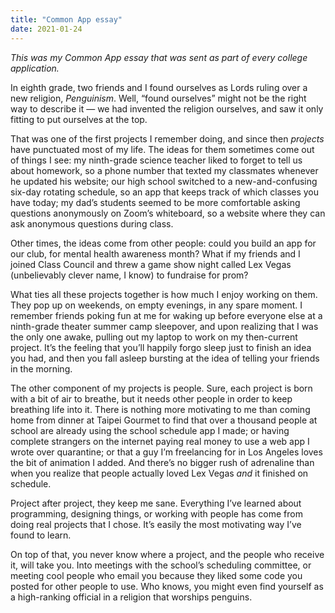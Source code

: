 ```yaml
---
title: "Common App essay"
date: 2021-01-24
---
```

*This was my Common App essay that was sent as part of every college application.*

In eighth grade, two friends and I found ourselves as Lords ruling over a new religion, *Penguinism*. Well, “found ourselves” might not be the right way to describe it — we had invented the religion ourselves, and saw it only fitting to put ourselves at the top. 

That was one of the first projects I remember doing, and since then *projects* have punctuated most of my life. The ideas for them sometimes come out of things I see: my ninth-grade science teacher liked to forget to tell us about homework, so a phone number that texted my classmates whenever he updated his website; our high school switched to a new-and-confusing six-day rotating schedule, so an app that keeps track of which classes you have today; my dad’s students seemed to be more comfortable asking questions anonymously on Zoom’s whiteboard, so a website where they can ask anonymous questions during class. 

Other times, the ideas come from other people: could you build an app for our club, for mental health awareness month? What if my friends and I joined Class Council and threw a game show night called Lex Vegas (unbelievably clever name, I know) to fundraise for prom? 

What ties all these projects together is how much I enjoy working on them. They pop up on weekends, on empty evenings, in any spare moment. I remember friends poking fun at me for waking up before everyone else at a ninth-grade theater summer camp sleepover, and upon realizing that I was the only one awake, pulling out my laptop to work on my then-current project. It’s the feeling that you’ll happily forgo sleep just to finish an idea you had, and then you fall asleep bursting at the idea of telling your friends in the morning. 

The other component of my projects is people. Sure, each project is born with a bit of air to breathe, but it needs other people in order to keep breathing life into it. There is nothing more motivating to me than coming home from dinner at Taipei Gourmet to find that over a thousand people at school are already using the school schedule app I made; or having complete strangers on the internet paying real money to use a web app I wrote over quarantine; or that a guy I’m freelancing for in Los Angeles loves the bit of animation I added. And there’s no bigger rush of adrenaline than when you realize that people actually loved Lex Vegas *and* it finished on schedule. 

Project after project, they keep me sane. Everything I’ve learned about programming, designing things, or working with people has come from doing real projects that I chose. It’s easily the most motivating way I’ve found to learn. 

On top of that, you never know where a project, and the people who receive it, will take you. Into meetings with the school’s scheduling committee, or meeting cool people who email you because they liked some code you posted for other people to use. Who knows, you might even find yourself as a high-ranking official in a religion that worships penguins. 